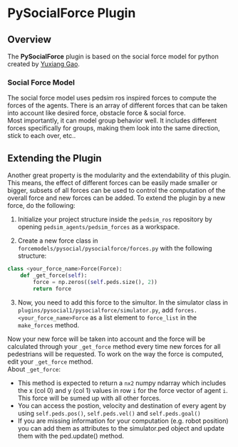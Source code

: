 # PySocialForce Plugin

## Overview
The **PySocialForce** plugin is based on the social force model for python created by [Yuxiang Gao](https://github.com/yuxiang-gao/PySocialForce). 

### Social Force Model
The social force model uses pedsim ros inspired forces to compute the forces of the agents. There is an array of different forces that can be taken into account like desired force, obstacle force & social force.  
Most importantly, it can model group behavior well. It includes different forces specifically for groups, making them look into the same direction, stick to each over, etc..  

## Extending the Plugin
Another great property is the modularity and the extendability of this plugin. This means, the effect of different forces can be easily made smaller or bigger, subsets of all forces can be used to control the computation of the overall force and new forces can be added. To extend the plugin by a new force, do the following:

1. Initialize your project structure inside the `pedsim_ros` repository by opening `pedsim_agents/pedsim_forces` as a workspace.

2. Create a new force class in `forcemodels/pysocial/pysocialforce/forces.py` with the following structure:

```python
class <your_force_name>Force(Force):
    def _get_force(self):
        force = np.zeros((self.peds.size(), 2))
        return force
```

3.  Now, you need to add this force to the simultor. In the simulator class in `plugins/pysocial1/pysocialforce/simulator.py`, add `forces.<your_force_name>Force` as a list element to `force_list` in the `make_forces` method.

Now your new force will be taken into account and the force will be calculated through your `_get_force` method every time new forces for all pedestrians will be requested. To work on the way the force is computed, edit your `_get_force` method.  
About `_get_force`:
- This method is expected to return a `nx2` numpy ndarray which includes the x (col 0) and y (col 1) values in row `i` for the force vector of agent `i`. This force will be sumed up with all other forces.
- You can access the postion, velocity and destination of every agent by using `self.peds.pos()`, `self.peds.vel()` and `self.peds.goal()`
- If you are missing information for your computation (e.g. robot position) you can add them as attributes to the simulator.ped object and update them with the ped.update() method.